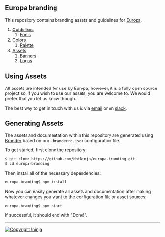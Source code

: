 ## Europa branding

This repository contains branding assets and guidelines for [Europa](https://github.com/NotNinja/europa).

1. [Guidelines](https://github.com/NotNinja/europa-branding/tree/master/docs%2Fguidelines.md)
    1. [Fonts](https://github.com/NotNinja/europa-branding/tree/master/docs%2Fguidelines.md#fonts)
2. [Colors](https://github.com/NotNinja/europa-branding/tree/master/docs%2Fcolors.md)
    1. [Palette](https://github.com/NotNinja/europa-branding/tree/master/docs%2Fcolors.md#palette)
3. [Assets](https://github.com/NotNinja/europa-branding/tree/master/docs%2Fassets.md)
    1. [Banners](https://github.com/NotNinja/europa-branding/tree/master/docs%2Fassets.md#banners)
    2. [Logos](https://github.com/NotNinja/europa-branding/tree/master/docs%2Fassets.md#logos)

## Using Assets

All assets are intended for use by Europa, however, it is a fully open source project so, if you wish to use our assets, you are welcome to. We would prefer that you let us know though.

The best way to get in touch with us is via [email](mailto:contact@not.ninja) or on [slack](https://slack.not.ninja).

## Generating Assets

The assets and documentation within this repository are generated using [Brander](https://github.com/NotNinja/brander) based on our `.branderrc.json` configuration file.

To get started, first clone the repository:

``` bash
$ git clone https://github.com/NotNinja/europa-branding.git
$ cd europa-branding
```

Then install all of the necessary dependencies:

``` bash
europa-branding$ npm install
```

Now you can easily generate all assets and documentation after making whatever changes you want to the configuration file or asset sources:

``` bash
europa-branding$ npm start
```

If successful, it should end with "Done!".

---

[![Copyright !ninja](https://cdn.rawgit.com/NotNinja/europa-branding/master/assets%2Fcopyright%2Fbase%2Fnot-ninja-copyright-372x50.png)](https://not.ninja)
